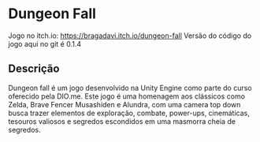 # Dungeon Fall

Jogo no itch.io: https://bragadavi.itch.io/dungeon-fall
Versão do código do jogo aqui no git é 0.1.4

## Descrição

Dungeon fall é um jogo desenvolvido na Unity Engine como parte do curso oferecido pela DIO.me. Este jogo é uma homenagem aos clássicos como Zelda, Brave Fencer Musashiden e Alundra, com uma camera top down busca trazer elementos de exploração, combate, power-ups, cinemáticas, tesouros valiosos e segredos escondidos em uma masmorra cheia de segredos.




